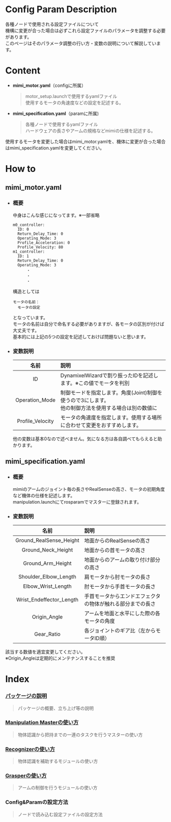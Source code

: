 # Config Param Description  
各種ノードで使用される設定ファイルについて  
機構に変更が合った場合は必ずこれら設定ファイルのパラメータを調整する必要があります。  
このページはそのパラメータ調整の行い方・変数の説明について解説しています。  
  
  
# Content  
- **mimi_motor.yaml**（configに所属）  
    > motor_setup.launchで使用するyamlファイル  
      使用するモータの角速度などの設定を記述する。  
- **mimi_specification.yaml**（paramに所属)  
    > 各種ノードで使用するyamlファイル  
      ハードウェアの長さやアームの規格などmimiの仕様を記述する。  
  
使用するモータを変更した場合はmimi_motor.yamlを、機体に変更が合った場合はmimi_specification.yamlを変更してください。  
  
# How to  
## mimi_motor.yaml  
- ### 概要  
  中身はこんな感じになってます。※一部省略  
  ```  
  m0_controller:
    ID: 0
    Return_Delay_Time: 0
    Operating_Mode: 3
    Profile_Acceleration: 0
    Profile_Velocity: 80
  m1_controller:
    ID: 1
    Return_Delay_Time: 0
    Operating_Mode: 3
        ・
        ・
        ・
  ```  
  構造としては
  ```
  モータの名前：
    モータの設定
  ```
  となっています。  
  モータの名前は自分で命名する必要がありますが、各モータの区別が付けば大丈夫です。  
  基本的には上記の5つの設定を記述しておけば問題ないと思います。  
  
- ### 変数説明  
  |名前|説明|  
  |:---:|:---|  
  |ID|DynamixelWizardで割り振ったIDを記述します。※この値でモータを判別|  
  |Operation_Mode|制御モードを指定します。角度(Joint)制御を使うので3にします。<br>他の制御方法を使用する場合は別の数値に|  
  |Profile_Velocity|モータの角速度を指定します。使用する場所に合わせて変更をおすすめします。|  
  
  他の変数は基本0なので述べません。気になる方は各自調べてもらえると助かります。  
  
  
## mimi_specification.yaml  
- ### 概要  
  mimiのアームのジョイント毎の長さやRealSenseの高さ、モータの初期角度など機体の仕様を記述します。  
  manipulation.launchにてrosparamでマスターに登録されます。  
  
- ### 変数説明  
  |名前|説明|  
  |:---:|:---|  
  |Ground_RealSense_Height|地面からのRealSenseの高さ|  
  |Ground_Neck_Height|地面からの首モータの高さ|  
  |Ground_Arm_Height|地面からのアームの取り付け部分の高さ|  
  |Shoulder_Elbow_Length|肩モータから肘モータの長さ|  
  |Elbow_Wrist_Length|肘モータから手首モータの長さ|  
  |Wrist_Endeffector_Length|手首モータからエンドエフェクタの物体が触れる部分までの長さ|  
  |Origin_Angle|アームを地面と水平にした際の各モータの角度|  
  |Gear_Ratio|各ジョイントのギア比（左からモータID順）|  
  
該当する数値を適宜変更してください。  
※Origin_Angleは定期的にメンテナンスすることを推奨  
  
# Index  
### [パッケージの説明](https://github.com/HappyTatsuhito/mimi_manipulation_pkg)  
> パッケージの概要、立ち上げ等の説明  
### [Manipulation Masterの使い方](/docs/manipulation_master_readme.md)  
> 物体認識から把持までの一連のタスクを行うマスターの使い方  
### [Recognizerの使い方](/docs/recognizer_readme.md)  
> 物体認識を補助するモジュールの使い方  
### [Grasperの使い方](/docs/grasper_readme.md)  
> アームの制御を行うモジュールの使い方  
### Config&Paramの設定方法  
> ノードで読み込む設定ファイルの設定方法  
